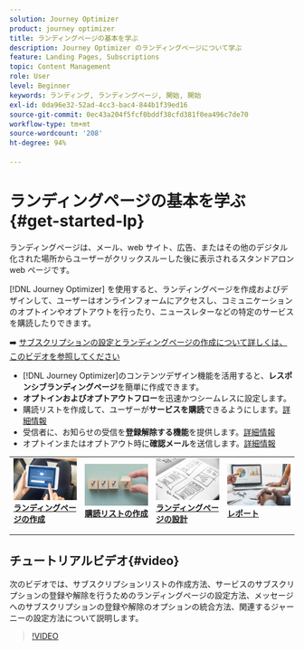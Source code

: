 ```yaml
---
solution: Journey Optimizer
product: journey optimizer
title: ランディングページの基本を学ぶ
description: Journey Optimizer のランディングページについて学ぶ
feature: Landing Pages, Subscriptions
topic: Content Management
role: User
level: Beginner
keywords: ランディング, ランディングページ, 開始, 開始
exl-id: 0da96e32-52ad-4cc3-bac4-844b1f39ed16
source-git-commit: 0ec43a204f5fcf0bddf38cfd381f0ea496c7de70
workflow-type: tm+mt
source-wordcount: '208'
ht-degree: 94%

---
```


# ランディングページの基本を学ぶ {#get-started-lp}

ランディングページは、メール、web サイト、広告、またはその他のデジタル化された場所からユーザーがクリックスルーした後に表示されるスタンドアロン web ページです。

[!DNL Journey Optimizer] を使用すると、ランディングページを作成およびデザインして、ユーザーはオンラインフォームにアクセスし、コミュニケーションのオプトインやオプトアウトを行ったり、ニュースレターなどの特定のサービスを購読したりできます。

➡️ [ サブスクリプションの設定とランディングページの作成について詳しくは、このビデオを参照してください ](#video)

* [!DNL Journey Optimizer]のコンテンツデザイン機能を活用すると、**レスポンシブランディングページ**&#x200B;を簡単に作成できます。
* **オプトインおよびオプトアウトフロー**&#x200B;を迅速かつシームレスに設定します。
* 購読リストを作成して、ユーザーが&#x200B;**サービスを購読**&#x200B;できるようにします。[詳細情報](lp-use-cases.md#subscription-to-a-service)
* 受信者に、お知らせの受信を&#x200B;**登録解除する機能**&#x200B;を提供します。[詳細情報](lp-use-cases.md#opt-out)
* オプトインまたはオプトアウト時に&#x200B;**確認メール**&#x200B;を送信します。[詳細情報](lp-use-cases.md#send-confirmation-email)

<table style="table-layout:fixed"><tr style="border: 0;">
<td>
<a href="create-lp.md">
<img alt="リード" src="../assets/do-not-localize/lp-subscription.jpeg">
</a>
<div><a href="create-lp.md"><strong>ランディングページの作成</strong>
</div>
<p>
</td>
<td>
<a href="subscription-list.md">
<img alt="低頻度" src="../assets/do-not-localize/lp-list.jpg">
</a>
<div>
<a href="subscription-list.md"><strong>購読リストの作成</strong></a>
</div>
<p></td>
<td>
<a href="design-lp.md">
<img alt="検証" src="../assets/do-not-localize/lp-design.jpg">
</a>
<div>
<a href="design-lp.md"><strong>ランディングページの設計</strong></a>
</div>
<p>
</td>
<td>
<a href="../reports/lp-report-live.md">
<img alt="検証" src="../assets/do-not-localize/lp-reporting.jpg">
</a>
<div>
<a href="../reports/lp-report-live.md"><strong>レポート</strong></a>
</div>
<p>
</td>
</tr></table>

## チュートリアルビデオ{#video}

次のビデオでは、サブスクリプションリストの作成方法、サービスのサブスクリプションの登録や解除を行うためのランディングページの設定方法、メッセージへのサブスクリプションの登録や解除のオプションの統合方法、関連するジャーニーの設定方法について説明します。

>[!VIDEO](https://video.tv.adobe.com/v/341280?quality=12&learn=on)
